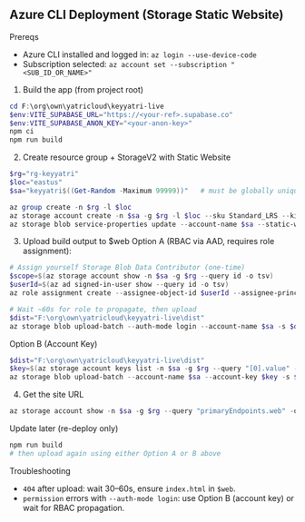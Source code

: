 ## Azure CLI Deployment (Storage Static Website)

Prereqs
- Azure CLI installed and logged in: `az login --use-device-code`
- Subscription selected: `az account set --subscription "<SUB_ID_OR_NAME>"`

1) Build the app (from project root)
```powershell
cd F:\org\own\yatricloud\keyyatri-live
$env:VITE_SUPABASE_URL="https://<your-ref>.supabase.co"
$env:VITE_SUPABASE_ANON_KEY="<your-anon-key>"
npm ci
npm run build
```

2) Create resource group + StorageV2 with Static Website
```powershell
$rg="rg-keyyatri"
$loc="eastus"
$sa="keyyatri$((Get-Random -Maximum 99999))"   # must be globally unique

az group create -n $rg -l $loc
az storage account create -n $sa -g $rg -l $loc --sku Standard_LRS --kind StorageV2
az storage blob service-properties update --account-name $sa --static-website --index-document index.html --404-document index.html
```

3) Upload build output to $web
Option A (RBAC via AAD, requires role assignment):
```powershell
# Assign yourself Storage Blob Data Contributor (one-time)
$scope=$(az storage account show -n $sa -g $rg --query id -o tsv)
$userId=$(az ad signed-in-user show --query id -o tsv)
az role assignment create --assignee-object-id $userId --assignee-principal-type User --role "Storage Blob Data Contributor" --scope $scope

# Wait ~60s for role to propagate, then upload
$dist="F:\org\own\yatricloud\keyyatri-live\dist"
az storage blob upload-batch --auth-mode login --account-name $sa -s $dist -d '$web' --overwrite
```

Option B (Account Key)
```powershell
$dist="F:\org\own\yatricloud\keyyatri-live\dist"
$key=$(az storage account keys list -n $sa -g $rg --query "[0].value" -o tsv)
az storage blob upload-batch --account-name $sa --account-key $key -s $dist -d '$web' --overwrite
```

4) Get the site URL
```powershell
az storage account show -n $sa -g $rg --query "primaryEndpoints.web" -o tsv
```

Update later (re-deploy only)
```powershell
npm run build
# then upload again using either Option A or B above
```

Troubleshooting
- `404` after upload: wait 30–60s, ensure `index.html` in `$web`.
- `permission` errors with `--auth-mode login`: use Option B (account key) or wait for RBAC propagation.
